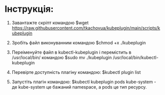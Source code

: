 <h1>Інструкція:</h1>

1. Завантажте скріпт командою $wget https://raw.githubusercontent.com/tkachovua/kubeplugin/main/scripts/kubeplugin

2. Зробіть файл виконуванним командою $chmod +x ./kubeplugin 

3. Переіменуйте файл в kubectl-kubeplugin і перемістить в /usr/local/bin/ командою $sudo mv ./kubeplugin /usr/local/bin/kubectl-kubeplugin

4. Перевірте доступність плагіну командою: $kubectl plugin list

5. Запустіть плагін командою: $kubectl kubeplugin pods kube-system - де kube-system це бажаний namespace, а pods це тип ресурсу.